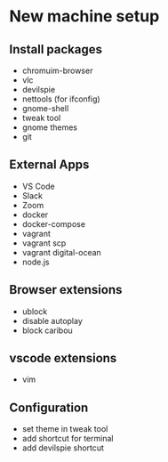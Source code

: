 # New machine setup

## Install packages

  - chromuim-browser
  - vlc
  - devilspie
  - nettools (for ifconfig)
  - gnome-shell
  - tweak tool
  - gnome themes
  - git

## External Apps

  - VS Code
  - Slack
  - Zoom
  - docker
  - docker-compose
  - vagrant
  - vagrant scp
  - vagrant digital-ocean
  - node.js

## Browser extensions

 - ublock
 - disable autoplay
 - block caribou

## vscode extensions

  - vim

## Configuration

 - set theme in tweak tool
 - add shortcut for terminal
 - add devilspie shortcut